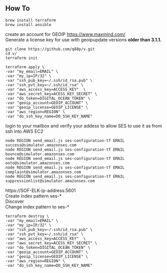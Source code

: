 ## How To
```
brew install terraform
brew install ansible
```
create an account for GEOIP https://www.maxmind.com/ \
Generate a license key for use with geoipupdate versions **older than 3.1.1.**
```
git clone https://github.com/q88p/v.git
cd v/
terraform init
```
```
terraform apply \
-var "my_email=EMAIL" \
-var "my_ip=IP/32" \
-var "ssh_pub_key=~/.ssh/id_rsa.pub" \
-var "ssh_pvt_key=~/.ssh/id_rsa" \
-var "aws_access_key=ACCESS_KEY"  \
-var "aws_secret_key=ACESS_KEY_SECRET" \
-var "do_token=DIGITAL_OCEAN_TOKEN" \
-var "geoip_account=GEOIP_ACCOUNT" \
-var "geoip_license=GEOIP_LICENSE" \
-var "aws_region=REGION" \
-var "do_ssh_key_name=DO_SSH_KEY_NAME"
```
login to your mailbox and verify your addess to allow SES to use it as from ssh into AWS EC2
```
node REGION send_email.js ses-configuration-tf EMAIL success@simulator.amazonses.com
node REGION send_email.js ses-configuration-tf EMAIL bounce@simulator.amazonses.com
node REGION send_email.js ses-configuration-tf EMAIL ooto@simulator.amazonses.com
node REGION send_email.js ses-configuration-tf EMAIL complaint@simulator.amazonses.com
node REGION send_email.js ses-configuration-tf EMAIL suppressionlist@simulator.amazonses.com
```
https://SOF-ELK-ip-address:5601 \
Create index pattern ses-\* \
Discover\
Change index pattern to ses-\*
```
terraform destroy \
-var "my_email=EMAIL" \
-var "my_ip=IP/32" \
-var "ssh_pub_key=~/.ssh/id_rsa.pub" \
-var "ssh_pvt_key=~/.ssh/id_rsa" \
-var "aws_access_key=ACCESS_KEY"  \
-var "aws_secret_key=ACESS_KEY_SECRET" \
-var "do_token=DIGITAL_OCEAN_TOKEN" \
-var "geoip_account=GEOIP_ACCOUNT" \
-var "geoip_license=GEOIP_LICENSE" \
-var "aws_region=REGION" \
-var "do_ssh_key_name=DO_SSH_KEY_NAME"
```
